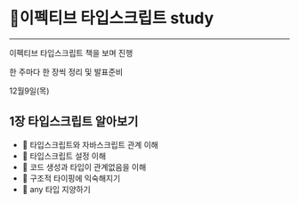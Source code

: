 
# 🎠이펙티브 타입스크립트 study
<hr/>
<p>이펙티브 타입스크립트 책을 보며 진행</p>

한 주마다 한 장씩 정리 및 발표준비

12월9일(목)
## 1장 타입스크립트 알아보기
<ul>
  <li> 🍖 타입스크립트와 자바스크립트 관계 이해 </li>
  <li> 🍖 타입스크립트 설정 이해 </li>
  <li> 🍖 코드 생성과 타입이 관계없음을 이해 </li>
  <li> 🍖 구조적 타이핑에 익숙해지기 </li>
  <li> 🍖 any 타입 지양하기 </li>
</ul>

